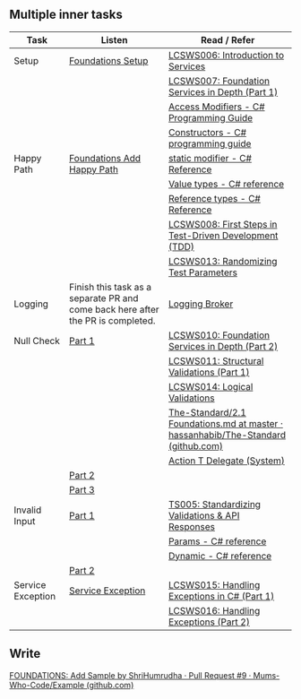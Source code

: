 ## Multiple inner tasks
| Task | Listen | Read / Refer
| --- | --- | --- |
| Setup | [Foundations Setup](https://youtu.be/LEEbQna5y4Q) | [LCSWS006: Introduction to Services](https://www.youtube.com/watch?v=nYfyyLKMFlc&list=PLan3SCnsISTTt1vJEaaHkC8a6j70_DmfY&index=6)
| | |[LCSWS007: Foundation Services in Depth (Part 1)](https://www.youtube.com/watch?v=nYfyyLKMFlc&list=PLan3SCnsISTTt1vJEaaHkC8a6j70_DmfY&index=6)
| | | [Access Modifiers - C# Programming Guide](https://docs.microsoft.com/en-us/dotnet/csharp/programming-guide/classes-and-structs/access-modifiers)
| | | [Constructors - C# programming guide](https://docs.microsoft.com/en-us/dotnet/csharp/programming-guide/classes-and-structs/constructors)
| Happy Path | [Foundations Add Happy Path](https://youtu.be/YklWlTOUpRY) | [static modifier - C# Reference](https://docs.microsoft.com/en-us/dotnet/csharp/language-reference/keywords/static)
| | | [Value types - C# reference](https://docs.microsoft.com/en-us/dotnet/csharp/language-reference/builtin-types/value-types)
| | | [Reference types - C# Reference](https://docs.microsoft.com/en-us/dotnet/csharp/language-reference/keywords/reference-types)
| | | [LCSWS008: First Steps in Test-Driven Development (TDD)](https://www.youtube.com/watch?v=nQLDQxLp2rM&list=PLan3SCnsISTTt1vJEaaHkC8a6j70_DmfY&index=8)
| | | [LCSWS013: Randomizing Test Parameters](https://www.youtube.com/watch?v=DIvN56pfykU&list=PLan3SCnsISTTt1vJEaaHkC8a6j70_DmfY&index=14)
| Logging | Finish this task as a separate PR and come back here after the PR is completed. | [Logging Broker](https://github.com/Mums-Who-Code/C.Sharp.Basic.Software.Operations/blob/main/Tasks/Task%206.md)
| Null Check | [Part 1](https://www.youtube.com/watch?v=Jf6v5yU3NIQ) | [LCSWS010: Foundation Services in Depth (Part 2)](https://www.youtube.com/watch?v=R83T7n1cku0&list=PLan3SCnsISTTt1vJEaaHkC8a6j70_DmfY&index=11)
| | | [LCSWS011: Structural Validations (Part 1)](https://www.youtube.com/watch?v=Q4cCbEGQ8vA&list=PLan3SCnsISTTt1vJEaaHkC8a6j70_DmfY&index=12)
| | | [LCSWS014: Logical Validations](https://www.youtube.com/watch?v=Zgl_-bYKOPU&list=PLan3SCnsISTTt1vJEaaHkC8a6j70_DmfY&index=15)
| | | [The-Standard/2.1 Foundations.md at master · hassanhabib/The-Standard (github.com)](https://github.com/hassanhabib/The-Standard/blob/master/2.%20Services/2.1%20Foundations/2.1%20Foundations.md#2131-validation)
| | |[Action T Delegate (System)](https://docs.microsoft.com/en-us/dotnet/api/system.action-1?view=net-6.0)
| | [Part 2](https://www.youtube.com/watch?v=otrXbJ5bOWs) |
| | [Part 3](https://www.youtube.com/watch?v=tWkQABzfQDg) |
| Invalid Input | [Part 1](https://youtu.be/Ls7Z4yKUcDc) | [TS005: Standardizing Validations & API Responses](https://www.youtube.com/watch?v=Wtpxb7yPQP0&list=PLan3SCnsISTQqmSTZHQbGxBmVDwQdrlub&index=6)
| | | [Params - C# reference](https://docs.microsoft.com/en-us/dotnet/csharp/language-reference/keywords/params)
| | | [Dynamic - C# reference](https://docs.microsoft.com/en-us/dotnet/csharp/programming-guide/types/using-type-dynamic)
| | [Part 2](https://www.youtube.com/watch?v=thIfPxuiWnI) |
| Service Exception | [Service Exception](https://youtu.be/9yhSBwLmBRg) | [LCSWS015: Handling Exceptions in C# (Part 1)](https://www.youtube.com/watch?v=J-zahDCm0qM&list=PLan3SCnsISTTt1vJEaaHkC8a6j70_DmfY&index=16)
| | | [LCSWS016: Handling Exceptions (Part 2)](https://www.youtube.com/watch?v=sptwDvIwMNw&list=PLan3SCnsISTTt1vJEaaHkC8a6j70_DmfY&index=17)

## Write
[FOUNDATIONS: Add Sample by ShriHumrudha · Pull Request #9 · Mums-Who-Code/Example (github.com)](https://github.com/Mums-Who-Code/Example/pull/9)
